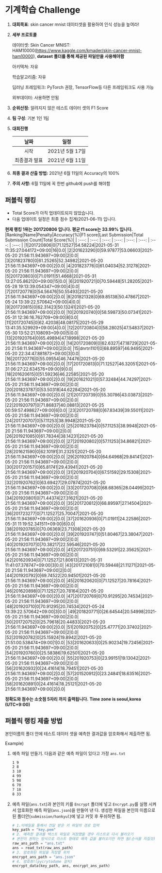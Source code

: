 # **기계학습 Challenge**
1. **대회목표**: skin cancer mnist 데이터셋을 활용하여 인식 성능을 높여라!

2. **세부 프로토콜**

   데이터셋: Skin Cancer MNIST: HAM10000(https://www.kaggle.com/kmader/skin-cancer-mnist-ham10000), 
           **dataset 폴더를 통해 제공된 파일만을 사용해야함**

   아키텍쳐: 자유

   학습알고리즘: 자유

   딥러닝 프레임워크: PyTorch 권장, TensorFlow등 다른 프레임워크도 사용 가능

   외부데이터: 사용하면 안됨

3. **순위산정:** 알려지지 않은 테스트 데이터 셋의 F1 Score

4. **팀 구성**: 기본 1인 1팀

5. **대회진행**

   |     날짜      |      일정       |
   | :-----------: | :-------------: |
   |     시작      | 2021년 5월 17일 |
   | 최종결과 발표 | 2021년 6월 11일  |

6. **최종 결과 산출 방법:** 2021년 6월 11일의 Accuracy의 100%

7. **주의 사항:** 6월 11일에 꼭 한번 github에 push를 해야함


## 퍼블릭 랭킹

  
- Total Score가 아직 업데이트되지 않았습니다. 
 - 다음 업데이트 일정은 최종 점수 집계(2021-06-11) 입니다.
  
**현재 랭킹 1위는 201720806 입니다. 평균 f1 score는 33.99% 입니다.**
|Ranking|Name|Penalty|Accuracy(%)|F1 score|Last Submission|Total Submission Count|Total Score(%)|
| :---: | :---: | :---: | :---: | :---: | :---: | :---: | :---: |
|1|201720806|0|71.12527|54.58224|2021-05-31 11:35:27.044172+09:00|16|0.0|
|2|201623290|0|59.97877|53.06603|2021-05-20 21:56:11.943697+09:00|2|0.0|
|3|201823780|0|61.25265|52.34982|2021-05-20 21:56:11.943697+09:00|2|0.0|
|4|201823776|0|61.04034|52.31278|2021-05-20 21:56:11.943697+09:00|2|0.0|
|5|201720803|0|71.01911|51.4668|2021-05-31 13:27:05.862120+09:00|15|0.0|
|6|201920721|0|70.59448|51.28205|2021-05-28 19:13:39.054347+09:00|4|0.0|
|7|201720778|0|54.56476|50.55493|2021-05-20 21:56:11.943697+09:00|2|0.0|
|8|201821328|0|69.85138|50.47867|2021-05-24 13:39:22.570642+09:00|4|0.0|
|9|201720815|0|62.31423|50.13241|2021-05-20 21:56:11.943697+09:00|2|0.0|
|10|201920740|0|58.59873|50.07341|2021-05-31 12:36:16.762709+09:00|8|0.0|
|11|201720745|0|62.42038|48.08175|2021-05-29 13:41:35.529929+09:00|4|0.0|
|12|201720804|0|58.28025|47.54837|2021-05-30 13:52:21.108093+09:00|5|0.0|
|13|201920764|0|65.49894|47.18998|2021-05-20 21:56:11.943697+09:00|2|0.0|
|14|201720809|0|62.6327|47.18729|2021-05-20 21:56:11.943697+09:00|2|0.0|
|15|dnrtn1101|0|68.89597|46.9495|2021-05-20 22:34:47.881873+09:00|3|0.0|
|16|201720776|0|55.09554|46.74476|2021-05-20 21:56:11.943697+09:00|2|0.0|
|17|201720813|0|71.12527|46.32051|2021-05-31 06:27:22.634576+09:00|9|0.0|
|18|201620615|0|51.59236|46.22585|2021-05-20 21:56:11.943697+09:00|2|0.0|
|19|201621021|0|57.32484|44.74297|2021-05-20 21:56:11.943697+09:00|2|0.0|
|20|201823787|0|53.50318|44.62284|2021-05-20 21:56:11.943697+09:00|2|0.0|
|21|201720739|0|55.30786|43.03873|2021-05-20 21:56:11.943697+09:00|2|0.0|
|22|201920797|0|71.86837|40.08813|2021-05-25 00:59:57.498627+09:00|6|0.0|
|23|201720788|0|67.83439|39.55011|2021-05-20 21:56:11.943697+09:00|2|0.0|
|24|201720707|0|57.11253|38.9948|2021-05-20 21:56:11.943697+09:00|2|0.0|
|25|201823784|0|57.11253|38.9948|2021-05-20 21:56:11.943697+09:00|2|0.0|
|26|201921085|0|61.78344|38.14231|2021-05-20 21:56:11.943697+09:00|2|0.0|
|27|201920802|0|57.11253|34.86821|2021-05-20 21:56:11.943697+09:00|2|0.0|
|28|201621590|0|62.10191|31.23251|2021-05-20 21:56:11.943697+09:00|2|0.0|
|29|201920784|0|64.64968|29.84141|2021-05-20 21:56:11.943697+09:00|2|0.0|
|30|201720157|0|65.81741|29.43941|2021-05-20 21:56:11.943697+09:00|2|0.0|
|31|201920704|0|67.51592|29.15308|2021-05-20 21:56:11.943697+09:00|2|0.0|
|32|201920762|0|63.69427|29.07874|2021-05-20 21:56:11.943697+09:00|2|0.0|
|33|201720708|0|68.68365|28.04499|2021-05-20 21:56:11.943697+09:00|2|0.0|
|34|201920801|0|71.44374|27.31621|2021-05-20 21:56:11.943697+09:00|2|0.0|
|35|201720812|0|68.89597|27.14504|2021-05-20 21:56:11.943697+09:00|2|0.0|
|36|201723277|0|71.12527|25.70047|2021-05-20 21:56:11.943697+09:00|2|0.0|
|37|201620936|0|71.01911|24.22586|2021-05-31 11:19:52.341511+09:00|6|0.0|
|38|201920785|0|70.06369|23.71308|2021-05-20 21:56:11.943697+09:00|2|0.0|
|39|201920747|0|51.80467|23.38047|2021-05-20 21:56:11.943697+09:00|2|0.0|
|40|201920707|0|70.38217|22.59546|2021-05-20 21:56:11.943697+09:00|2|0.0|
|41|201720751|0|69.53291|22.35625|2021-05-20 21:56:11.943697+09:00|2|0.0|
|42|201620934|0|71.12527|21.80613|2021-05-31 11:41:07.378747+09:00|3|0.0|
|43|201721081|0|70.59448|21.11271|2021-05-20 21:56:11.943697+09:00|2|0.0|
|44|201920792|0|69.74522|20.94501|2021-05-20 21:56:11.943697+09:00|2|0.0|
|45|201620620|0|71.12527|20.78164|2021-05-20 21:56:11.943697+09:00|2|0.0|
|46|201620898|0|71.12527|20.78164|2021-05-20 21:56:11.943697+09:00|2|0.0|
|47|201720769|0|70.91295|20.74534|2021-05-20 21:56:11.943697+09:00|2|0.0|
|48|201920710|0|70.91295|20.74534|2021-05-24 13:39:22.570642+09:00|3|0.0|
|49|201820771|0|26.64544|20.54998|2021-05-20 21:56:11.943697+09:00|2|0.0|
|50|201720752|0|25.79618|20.44833|2021-05-20 21:56:11.943697+09:00|2|0.0|
|51|201920752|0|25.47771|20.37402|2021-05-20 21:56:11.943697+09:00|2|0.0|
|52|201920782|0|25.15924|19.8942|2021-05-20 21:51:00.538474+09:00|1|0.0|
|53|201620633|0|25.90234|19.72456|2021-05-20 21:56:11.943697+09:00|2|0.0|
|54|201920760|0|25.58386|19.62501|2021-05-20 21:56:11.943697+09:00|2|0.0|
|55|201920753|0|23.99151|19.13042|2021-05-20 21:56:11.943697+09:00|2|0.0|
|56|201620932|0|24.41614|18.79451|2021-05-20 21:56:11.943697+09:00|2|0.0|
|57|201520912|0|23.24841|18.63516|2021-05-20 21:56:11.943697+09:00|2|0.0|
|58|201620891|0|24.41614|18.25121|2021-05-20 21:56:11.943697+09:00|2|0.0|


**정확도와 점수는 소숫점 5자리 까지 출력됩니다.**
**Time zone is seoul,korea (UTC+9:00)**
## 퍼블릭 랭킹 제출 방법

본인이름의 폴더 안에 테스트 데이터 셋을 예측한 결과값을 암호화해서 제출하면 됨.

Example) 

1. 예측 파일 만들기. 다음과 같은 예측 파일이 있다고 가정 `ans.txt`

   ```tex
   1 9
   2 8
   3 10
   4 99
   5 98
   6 70
   7 18
   8 33
   ```

2. 예측 파일(`ans.txt`)과 본인의 키를 `Encrypt` 폴더에 넣고 `Encrypt.py`를 실행 시켜서 암호화한 예측 파일(`ans.json`)을 만들어 낸 다. 생성한 파일을 본인의 이름으로 된 폴더안(`submission/hankyul`)에 넣고 커밋 후 푸쉬하면 됨.

   ```python
   # 1.이메일을 통해서 전달 받은 키 파일의 경로 입력
   key_path = "key.pem"
   # 2. 예측한 결과를 텍스트 파일로 저장했을 경우 리스트로 다시 불러오기
   # 본인이 원하는 방식으로 리스트 형태로 예측 값을 불러오기만 하면 됨(순서를 지킬것)
   raw_ans_path = "ans.txt"
   ans = read_txt(raw_ans_path)
   # 3. 암호화된 파일을 저장할 위치
   encrypt_ans_path = "ans.json"
   # 4. 암호화!(pycrytodome 설치)
   encrypt_data(key_path, ans, encrypt_ans_path)
   ```




